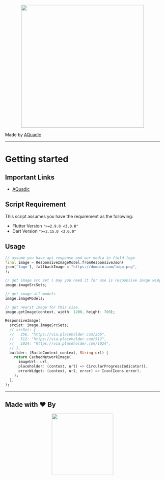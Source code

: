 <p align="center"><a href="https://aquadic.com/" target="_blank"><img src="https://AQuadic.com/img/logo.svg" width="400"></a></p>

Made by [AQuadic](https://aquadic.com)

----------

# Getting started

## Important Links
- [AQuadic](https://aquadic.com)

## Script Requirement
This script assumes you have the requirement as the following:

- Flutter Version `">=2.9.0 <3.0.0"`
- Dart Version `">=2.15.0 <3.0.0"`

## Usage

```dart
// assume you have api response and our media in field logo
final image = ResponsiveImageModel.fromResponsiveJson(
json['logo'], fallbackImage = "https://domain.com/logo.png",
);

// get image src set ( may you need it for use is responsive image widget
image.imageSrcSets;

// get image all models
image.imageModels;

// get nearst image for this size.
image.getImage(context, width: 1200, height: 700);

```

```dart
ResponsiveImage(
  srcSet: image.imageSrcSets;
  // srcSet: {
  //   256: "https://via.placeholder.com/256",
  //   512: "https://via.placeholder.com/512",
  //   1024: "https://via.placeholder.com/1024",
  // },
  builder: (BuildContext context, String url) {
    return CachedNetworkImage(
      imageUrl: url,
      placeholder: (context, url) => CircularProgressIndicator(),
      errorWidget: (context, url, error) => Icon(Icons.error),
    );
  },
);
```

----------

## Made with ♥ By

<p align="center"><a href="https://AQuadic.com" target="_blank"><img src="https://AQuadic.com/img/logo.svg" width="200"></a></p>
